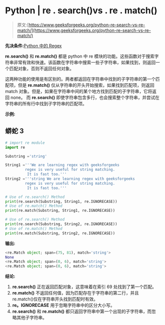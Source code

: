 # Python | re . search()vs . re . match()

> 原文:[https://www.geeksforgeeks.org/python-re-search-vs-re-match/](https://www.geeksforgeeks.org/python-re-search-vs-re-match/)

**先决条件:**[Python 中的 Regex](https://www.geeksforgeeks.org/regular-expressions-python-set-1-search-match-find/)

**re.search()** 和 **re.match()** 都是 python 中 re 模块的功能。这些函数对于搜索字符串非常有效和快速。该函数在字符串中搜索一些子字符串，如果找到，则返回一个匹配对象，否则不返回任何对象。

这两种功能的使用是有区别的。两者都返回在字符串中找到的子字符串的第一个匹配项，但是 **re.match()** 仅从字符串的开头开始搜索，如果找到匹配项，则返回 match 对象。但是，如果在字符串中间的某个地方找到匹配的子字符串，它将返回 none。
而 **re.search()** 即使字符串包含多行，也会搜索整个字符串，并尝试在字符串的所有行中找到子字符串的匹配项。

**示例:**

## 蟒蛇 3

```py
# import re module
import re

Substring ='string'

String1 ='''We are learning regex with geeksforgeeks
         regex is very useful for string matching.
          It is fast too.'''
String2 ='''string We are learning regex with geeksforgeeks
         regex is very useful for string matching.
          It is fast too.'''

# Use of re.search() Method
print(re.search(Substring, String1, re.IGNORECASE))
# Use of re.match() Method
print(re.match(Substring, String1, re.IGNORECASE))

# Use of re.search() Method
print(re.search(Substring, String2, re.IGNORECASE))
# Use of re.match() Method
print(re.match(Substring, String2, re.IGNORECASE))
```

**输出:**

```py
<re.Match object; span=(75, 81), match='string'>
None
<re.Match object; span=(0, 6), match='string'>
<re.Match object; span=(0, 6), match='string'>
```

**结论:**

1.  **re.search()** 正在返回匹配对象，这意味着在索引 69 处找到了第一个匹配。
2.  **re.match()** 不返回任何值，因为匹配存在于字符串的第二行，并且 re.match()仅在字符串开头找到匹配时有效。
3.  **re。IGNORECASE** 用于忽略字符串中的区分大小写。
4.  **re.search()** 和 **re.match()** 都只返回字符串中第一个出现的子字符串，而忽略其他子字符串。